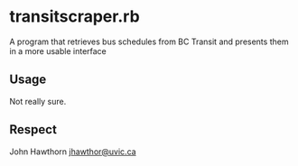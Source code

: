 transitscraper.rb
=================
A program that retrieves bus schedules from BC Transit and presents them in a more usable interface

Usage
-----
Not really sure.

Respect
-------
John Hawthorn <jhawthor@uvic.ca>
